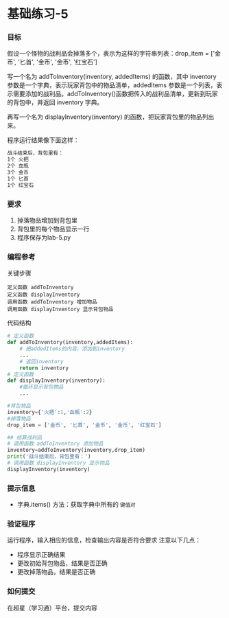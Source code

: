 # 基础练习-5

### 目标
假设一个怪物的战利品会掉落多个，表示为这样的字符串列表：drop_item = ['金币', '匕首', '金币', '金币', '红宝石']

写一个名为 addToInventory(inventory, addedItems) 的函数，其中 inventory 参数是一个字典，表示玩家背包中的物品清单，addedItems 参数是一个列表，表示需要添加的战利品。addToInventory()函数把传入的战利品清单，更新到玩家的背包中，并返回 inventory 字典。

再写一个名为 displayInventory(inventory) 的函数，把玩家背包里的物品列出来。

程序运行结果像下面这样：
```sh
战斗结束后，背包里有：
1个 火把
2个 血瓶
3个 金币
1个 匕首
1个 红宝石
```
### 要求
1. 掉落物品增加到背包里
2. 背包里的每个物品显示一行
3. 程序保存为lab-5.py

### 编程参考
关键步骤
```
定义函数 addToInventory
定义函数 displayInventory
调用函数 addToInventory 增加物品
调用函数 displayInventory 显示背包物品
```
代码结构
```python
# 定义函数
def addToInventory(inventory,addedItems):
    # 把addedItems的内容，添加到inventory
    ...
    # 返回inventory
    return inventory
# 定义函数    
def displayInventory(inventory):
    #循环显示背包物品
    ...

#背包物品
inventory={'火把':1,'血瓶':2}
#掉落物品
drop_item = ['金币', '匕首', '金币', '金币', '红宝石']

## 结算战利品
# 调用函数 addToInventory 添加物品
inventory=addToInventory(inventory,drop_item)
print('战斗结束后，背包里有：')
# 调用函数 displayInventory 显示物品
displayInventory(inventory)
```

### 提示信息
- 字典.items() 方法：获取字典中所有的 `键值对`

### 验证程序
运行程序，输入相应的信息，检查输出内容是否符合要求
注意以下几点：
- 程序显示正确结果
- 更改初始背包物品，结果是否正确
- 更改掉落物品，结果是否正确

### 如何提交
在超星（学习通）平台，提交内容